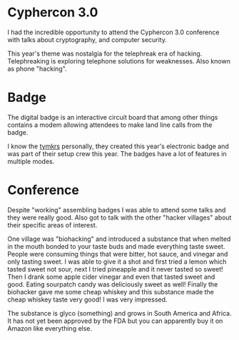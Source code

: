 # Cyphercon 3.0

I had the incredible opportunity to attend the Cyphercon 3.0 conference with
talks about cryptography, and computer security.

This year's theme was nostalgia for the telephreak era of hacking. Telephreaking
is exploring telephone solutions for weaknesses. Also known as phone "hacking".

# Badge
The digital badge is an interactive circuit board that among other things
contains a modem allowing attendees to make land line calls from the badge.

I know the [tymkrs](http://tymkrs.com/) personally, they created this year's
electronic badge and was part of their setup crew this year. The badges have
a lot of features in multiple modes.

# Conference

Despite "working" assembling badges I was able to attend some talks and they
were really good. Also got to talk with the other "hacker villages" about their
specific areas of interest.

One village was "biohacking" and introduced a substance that when melted in the
mouth bonded to your taste buds and made everything taste sweet. People were
consuming things that were bitter, hot sauce, and vinegar and only tasting
sweet. I was able to give it a shot and first tried a lemon which tasted sweet
not sour, next I tried pineapple and it never tasted so sweet! Then I drank some
apple cider vinegar and even that tasted sweet and good. Eating sourpatch candy
was deliciously sweet as well! Finally the biohacker gave me some cheap whiskey
and this substance made the cheap whiskey taste very good! I was very impressed.

The substance is glyco (something) and grows in South America and Africa. It
has not yet been approved by the FDA but you can apparently buy it on Amazon
like everything else.
